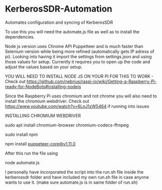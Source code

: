 # KerberosSDR-Automation
Automates configuration and syncing of KerberosSDR

To use this you will need the automate.js file as well as to install the dependencies.

Node js version uses Chrome API Puppetteer and is much faster than Selenium version while being more refined (automatically gets IP adress of pi). Looking into having it import the settings from settings.json and using those values for setup. Currently it requires you to open up the code and adjust the values based on your setup.

YOU WILL NEED TO INSTALL NODE JS ON YOUR PI FOR THIS TO WORK - Check out https://github.com/nebrius/raspi-io/wiki/Getting-a-Raspberry-Pi-ready-for-NodeBots#installing-nodejs

Since the Raspberry Pi uses chromium and not chrome you will also need to install the chromium webdriver. Check out https://www.youtube.com/watch?v=6LnJ1zW5464 if running into issues

INSTALLING CHROMIUM WEBDRIVER

sudo apt install chromium-browser chromium-codecs-ffmpeg

sudo install npm

npm install puppeteer-core@v1.11.0

After this run the file using

node automate.js

I personally have incorporated the script into the run.sh file inside the kerberossdr folder and have included my own run.sh file in case anyone wants to use it. (make sure automate.js is in same folder of run.sh)

